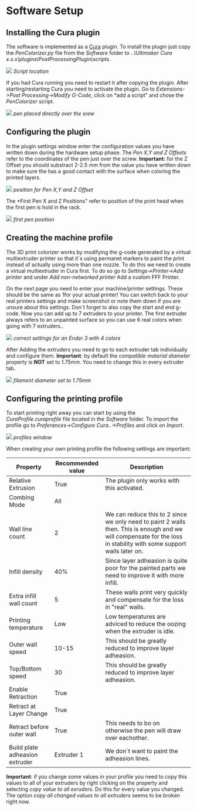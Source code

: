 # Software Setup
## Installing the Cura plugin
The software is implemented as a [Cura](https://ultimaker.com/de/software/ultimaker-cura) plugin. To install the plugin just copy the *PenColorizer.py* file from the *Software* folder to *..\Ultimaker Cura x.x.x\plugins\PostProcessingPlugin\scripts*. 

![](Images/ScriptLocation.PNG)
*Script location*

If you had Cura running you need to restart it after copying the plugin.
After starting/restarting Cura you need to activate the plugin. Go to *Extensions->Post Processing->Modify G-Code*, click on *add a script" and chose the *PenColorizer* script.

![](Images/PluginSettings.PNG)
*pen placed directly over the srew*

## Configuring the plugin
In the plugin settings window enter the configuration values you have written down during the hardware setup phase. The *Pen X,Y and Z Offsets* refer to the coordinates of the pen just over the screw. **Important:** for the Z Offset you should substract 2-2.5 mm from the value you have written down to make sure the has a good contact with the surface when coloring the printed layers.

![](Images/PenOnScrew.jpg)
*position for Pen X,Y and Z Offset*

The *First Pen X and Z Positions" refer to position of the print head when the first pen is hold in the rack.

![](Images/PenPos-1.jpg)
*first pen position*

## Creating the machine profile
The 3D print colorizer works by modifying the g-code generated by a virtual multiextruder printer so that it´s using permanet markers to paint the print instead of actually using more than one nozzle. To do this we need to create a virtual multiextruder in Cura first. To do so go to *Settings->Printer->Add printer* and under *Add non-networked printer* Add a custom FFF Printer. 

On the next page you need to enter your machine/printer settings. These should be the same as 1for your actual printer! You can switch back to your real printers settings and make screenshot or note them down if you are unsure about this settings. Don´t forget to also copy the start and end g-code. Now you can add up to 7 extruders to your printer. The first extruder always refers to an unpainted surface so you can use 6 real colors when going with 7 extruders..

![](Images/AddPrinter2.PNG)
*correct settings for an Ender 3 with 4 colors*

After Adding the extruders you need to go to each extruder tab individually and configure them. **Important**: by default the *compatible material diameter* property is **NOT** set to 1.75mm. You need to change this in every extruder tab.

![](Images/AddPrinter3.PNG)
*filament diameter set to 1.75mm*

## Configuring the printing profile
To start printing right away you can start by using the *CuraProfile.curaprofile* file located in the *Software* folder. To import the profile go to *Preferances->Configure Cura..->Profiles* and click on *Import*.

![](Images/Profile.PNG)
*profiles window*

When creating your own printing profile the following settings are important:

| Property        | Recommended value           | Description  |
| ----------------- |-------------| -----|
| Relative Extrusion      | True | The plugin only works with this activated. |
| Combing Mode      | All      |    |
| Wall line count      | 2      | We can reduce this to 2 since we only need to paint 2 walls then. This is enough and we will compensate for the loss in stability with some support walls later on.   |
| Infill density      | 40%      | Since layer adheasion is quite poor for the painted parts we need to improve it with more infill.   |
| Extra infill wall count      | 5      | These walls print very quickly and compensate for the loss in "real" walls.   |
| Printing temperature      | Low      | Low temperatures are adviced to reduce the oozing when the extruder is idle.   |
| Outer wall speed     | 10-15      | This should be greatly reduced to improve layer adheasion.   |
| Top/Bottom speed      | 30      | This should be greatly reduced to improve layer adheasion.   |
| Enable Retraction      | True      |    |
| Retract at Layer Change      | True      |    |
| Retract before outer wall      | True      | This needs to bo on otherwise the pen will draw over eachother.   |
| Build plate adheasion extruder      | Extruder 1      | We don´t want to paint the adheasion lines.   |

**Important**: if you change some values in your profile you need to copy this values to all of your extruders by right clicking on the property and selecting *copy value to all exruders*. Do this for every value you changed. The option *copy all changed values to all extruders* seems to be broken right now. 